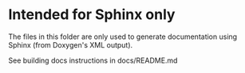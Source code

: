 # Intended for Sphinx only

The files in this folder are only used to generate documentation using Sphinx (from Doxygen's XML output).

See building docs instructions in docs/README.md
